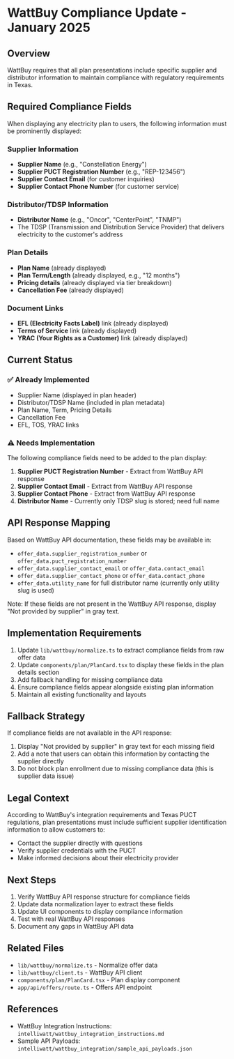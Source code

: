 # WattBuy Compliance Update - January 2025

## Overview

WattBuy requires that all plan presentations include specific supplier and distributor information to maintain compliance with regulatory requirements in Texas.

## Required Compliance Fields

When displaying any electricity plan to users, the following information must be prominently displayed:

### Supplier Information
- **Supplier Name** (e.g., "Constellation Energy")
- **Supplier PUCT Registration Number** (e.g., "REP-123456")
- **Supplier Contact Email** (for customer inquiries)
- **Supplier Contact Phone Number** (for customer service)

### Distributor/TDSP Information
- **Distributor Name** (e.g., "Oncor", "CenterPoint", "TNMP")
- The TDSP (Transmission and Distribution Service Provider) that delivers electricity to the customer's address

### Plan Details
- **Plan Name** (already displayed)
- **Plan Term/Length** (already displayed, e.g., "12 months")
- **Pricing details** (already displayed via tier breakdown)
- **Cancellation Fee** (already displayed)

### Document Links
- **EFL (Electricity Facts Label)** link (already displayed)
- **Terms of Service** link (already displayed)
- **YRAC (Your Rights as a Customer)** link (already displayed)

## Current Status

### ✅ Already Implemented
- Supplier Name (displayed in plan header)
- Distributor/TDSP Name (included in plan metadata)
- Plan Name, Term, Pricing Details
- Cancellation Fee
- EFL, TOS, YRAC links

### ⚠️ Needs Implementation
The following compliance fields need to be added to the plan display:

1. **Supplier PUCT Registration Number** - Extract from WattBuy API response
2. **Supplier Contact Email** - Extract from WattBuy API response
3. **Supplier Contact Phone** - Extract from WattBuy API response
4. **Distributor Name** - Currently only TDSP slug is stored; need full name

## API Response Mapping

Based on WattBuy API documentation, these fields may be available in:
- `offer_data.supplier_registration_number` or `offer_data.puct_registration_number`
- `offer_data.supplier_contact_email` or `offer_data.contact_email`
- `offer_data.supplier_contact_phone` or `offer_data.contact_phone`
- `offer_data.utility_name` for full distributor name (currently only utility slug is used)

Note: If these fields are not present in the WattBuy API response, display "Not provided by supplier" in gray text.

## Implementation Requirements

1. Update `lib/wattbuy/normalize.ts` to extract compliance fields from raw offer data
2. Update `components/plan/PlanCard.tsx` to display these fields in the plan details section
3. Add fallback handling for missing compliance data
4. Ensure compliance fields appear alongside existing plan information
5. Maintain all existing functionality and layouts

## Fallback Strategy

If compliance fields are not available in the API response:
1. Display "Not provided by supplier" in gray text for each missing field
2. Add a note that users can obtain this information by contacting the supplier directly
3. Do not block plan enrollment due to missing compliance data (this is supplier data issue)

## Legal Context

According to WattBuy's integration requirements and Texas PUCT regulations, plan presentations must include sufficient supplier identification information to allow customers to:
- Contact the supplier directly with questions
- Verify supplier credentials with the PUCT
- Make informed decisions about their electricity provider

## Next Steps

1. Verify WattBuy API response structure for compliance fields
2. Update data normalization layer to extract these fields
3. Update UI components to display compliance information
4. Test with real WattBuy API responses
5. Document any gaps in WattBuy API data

## Related Files

- `lib/wattbuy/normalize.ts` - Normalize offer data
- `lib/wattbuy/client.ts` - WattBuy API client
- `components/plan/PlanCard.tsx` - Plan display component
- `app/api/offers/route.ts` - Offers API endpoint

## References

- WattBuy Integration Instructions: `intelliwatt/wattbuy_integration_instructions.md`
- Sample API Payloads: `intelliwatt/wattbuy_integration/sample_api_payloads.json`

